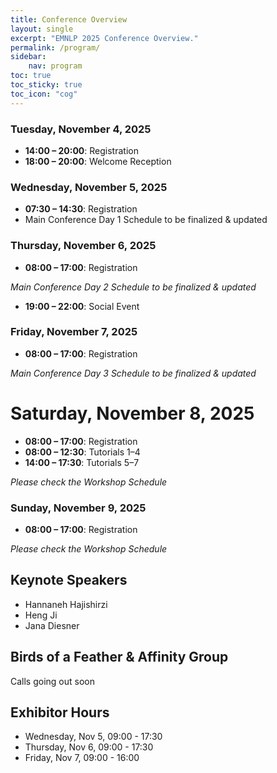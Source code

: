 ```yaml
---
title: Conference Overview
layout: single
excerpt: "EMNLP 2025 Conference Overview."
permalink: /program/
sidebar:
    nav: program
toc: true
toc_sticky: true
toc_icon: "cog"
---
```


### Tuesday, November 4, 2025
- **14:00 – 20:00**: Registration  
- **18:00 – 20:00**: Welcome Reception  

### Wednesday, November 5, 2025
- **07:30 – 14:30**: Registration  
- Main Conference Day 1 Schedule to be finalized & updated  

### Thursday, November 6, 2025
- **08:00 – 17:00**: Registration

*Main Conference Day 2 Schedule to be finalized & updated*
- **19:00 – 22:00**: Social Event  

### Friday, November 7, 2025
- **08:00 – 17:00**: Registration  

*Main Conference Day 3 Schedule to be finalized & updated* 

# Saturday, November 8, 2025
- **08:00 – 17:00**: Registration  
- **08:00 – 12:30**: Tutorials 1–4  
- **14:00 – 17:30**: Tutorials 5–7  

*Please check the Workshop Schedule*

### Sunday, November 9, 2025
- **08:00 – 17:00**: Registration  

*Please check the Workshop Schedule*

## Keynote Speakers

- Hannaneh Hajishirzi
- Heng Ji
- Jana Diesner

## Birds of a Feather & Affinity Group
Calls going out soon

## Exhibitor Hours
- Wednesday, Nov 5, 09:00 - 17:30
- Thursday, Nov 6, 09:00 - 17:30
- Friday, Nov 7, 09:00 - 16:00



